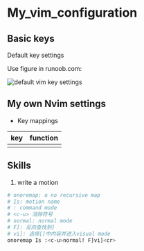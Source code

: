 # My_vim_configuration

## Basic keys

Default key settings

Use figure in runoob.com:

![default vim key settings](https://www.runoob.com/wp-content/uploads/2015/10/vi-vim-cheat-sheet-sch1.gif)

## My own Nvim settings
- Key mappings

|key|function|
|----|----|
|||


## Skills

1. write a motion

```bash
# onoremap: o no recursive map
# Is: motion name
# : command mode
# <c-u> 消除符号
# normal: normal mode
# F]: 反向查找到]
# vi]: 选择[]中内容并进入visual mode
onoremap Is :<c-u>normal! F]vi]<cr>
```


